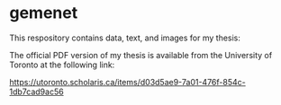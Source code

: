 # gemenet

This respository contains data, text, and images for my thesis:

The official PDF version of my thesis is available from the University of Toronto at the following link:

https://utoronto.scholaris.ca/items/d03d5ae9-7a01-476f-854c-1db7cad9ac56
